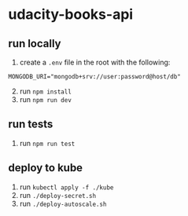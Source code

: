 # udacity-books-api

## run locally
1. create a `.env` file in the root with the following:
  ```
  MONGODB_URI="mongodb+srv://user:password@host/db"
  ```
2. run `npm install`
3. run `npm run dev`

## run tests
1. run `npm run test`

## deploy to kube
1. run `kubectl apply -f ./kube`
2. run `./deploy-secret.sh`
2. run `./deploy-autoscale.sh`
